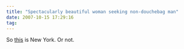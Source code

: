 ```yaml
---
title: "Spectacularly beautiful woman seeking non-douchebag man"
date: 2007-10-15 17:29:16
tag: 
---
```

So <a href="http://newyork.craigslist.org/mnh/rnr/443968184.html" target="_blank">this</a> is New York. Or not.
